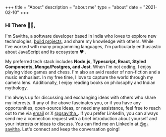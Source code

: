 +++
title = "About"
description = "about me"
type = "about"
date = "2021-02-10"
+++

### Hi There <span>&#128075;&#127995;</span>,

I'm Savitha, a software developer based in India who loves to explore new technologies, [build projects](https://github.com/g-savitha), and share my knowledge with others. While I've worked with many programming languages, I'm particularly enthusiastic about JavaScript and its ecosystem :heart: .

My preferred tech stack includes **Node.js, Typescript, React, Styled Components, Mongo/Postgres, and Jest**. When I'm not coding, I enjoy playing video games and chess. I'm also an avid reader of non-fiction and a music enthusiast. In my free time, I love to capture the world through my camera lens. Additionally, I enjoy reading books on philosophy and Indian mythology.

I'm always up for discussing and exchanging ideas with others who share my interests. If any of the above fascinates you, or if you have any opportunities, open-source ideas, or need any assistance, feel free to reach out to me via [email](mailto:gsavitha@protonmail.com?subject=Hello) or X [@gsavitha\_](https://x.com/gsavitha_). If you prefer LinkedIn, you can always send me a connection request with a brief introduction about yourself and your interests or ideas to discuss. You can find me on LinkedIn at [@g-savitha](https://www.linkedin.com/in/g-savitha/). Let's connect and keep the conversation going!

